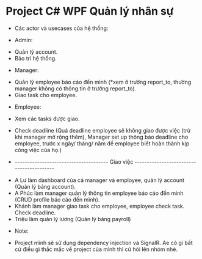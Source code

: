 # Project C# WPF Quản lý nhân sự

* Các actor và usecases của hệ thống: 
- Admin: 
+ Quản lý account. 
+ Bảo trì hệ thống.
- Manager: 
+ Quản lý employee báo cáo đến mình (*xem ở trường report_to, 
thường manager không có thông tin ở trường report_to). 
+ Giao task cho employee.
- Employee:
+ Xem các tasks được giao. 
+ Check deadline (Quá deadline employee sẽ không giao được việc (trừ khi manager mở rộng thêm),
Manager set up thông báo deadline cho employee, trước x ngày/ tháng/ năm để employee biết hoàn thành
kịp công việc của họ.)

+ -------------------------------------- Giao việc -----------------------------------------

- A Lư làm dashboard của cả manager và employee, quản lý account (Quản lý bảng account).
- A Phúc làm manager quản lý thông tin employee báo cáo đến mình 
(CRUD profile báo cáo đến mình).
- Khánh làm manager giao task cho employee, employee
check task. Check deadline.
- Triệu làm quản lý lương (Quản lý bảng payroll)

* Note: 
- Project mình sẽ sử dụng dependency injection và SignalR. Ae có gì bất cứ điều gì
thắc mắc về project của mình thì cứ hỏi lên nhóm nhé.
